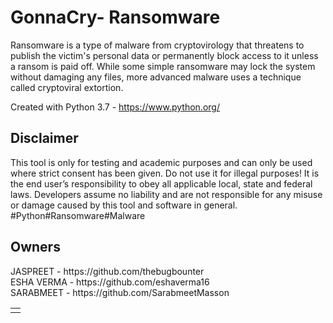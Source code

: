 <h1> GonnaCry- Ransomware </h1>
Ransomware is a type of malware from cryptovirology that threatens to publish the victim's personal data or permanently block access to it unless a ransom is paid off. While some simple ransomware may lock the system without damaging any files, more advanced malware uses a technique called cryptoviral extortion.

Created with
Python 3.7 - https://www.python.org/

<h2>Disclaimer</h2>
This tool is only for testing and academic purposes and can only be used where strict consent has been given. Do not use it for illegal purposes! It is the end user’s responsibility to obey all applicable local, state and federal laws. Developers assume no liability and are not responsible for any misuse or damage caused by this tool and software in general.
#Python#Ransomware#Malware

<h2> Owners </h2>
JASPREET - https://github.com/thebugbounter <br>
ESHA VERMA - https://github.com/eshaverma16 <br>
SARABMEET - https://github.com/SarabmeetMasson
<table>
  <tr align="center">
    <td><a href="https://github.com/eshaverma16"></a></td>
  </tr>
<table>
